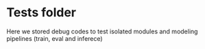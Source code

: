 # Tests folder

Here we stored debug codes to test isolated modules and modeling pipelines (train, eval and inferece)